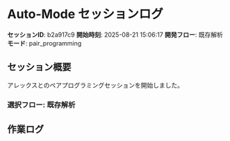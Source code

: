 # Auto-Mode セッションログ
**セッションID**: b2a917c9
**開始時刻**: 2025-08-21 15:06:17
**開発フロー**: 既存解析
**モード**: pair_programming

## セッション概要
アレックスとのペアプログラミングセッションを開始しました。

### 選択フロー: 既存解析

## 作業ログ
